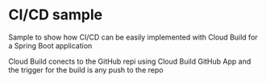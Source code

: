 # CI/CD sample
Sample to show how CI/CD can be easily implemented with Cloud Build for a Spring Boot application

Cloud Build conects to the GitHub repi using Cloud Build GitHub App and the trigger for the build is any push to the repo

